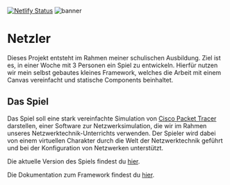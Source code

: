 [![Netlify Status](https://api.netlify.com/api/v1/badges/e39c2ef7-ae80-49ed-a084-6cacabaf3c94/deploy-status)](https://app.netlify.com/sites/netzler/deploys)
![banner](https://github.com/Madu-de/netzler/assets/85842735/35c69057-5ff9-478b-bfc1-bc5f5b8e8251)
# Netzler
Dieses Projekt entsteht im Rahmen meiner schulischen Ausbildung. Ziel ist es, in einer Woche mit 3 Personen ein Spiel zu entwickeln.
Hierfür nutzen wir mein selbst gebautes kleines Framework, welches die Arbeit mit einem Canvas vereinfacht und statische Components beinhaltet.

## Das Spiel
Das Spiel soll eine stark vereinfachte Simulation von [Cisco Packet Tracer](https://www.netacad.com/courses/packet-tracer) darstellen, einer Software zur Netzwerksimulation, die wir im Rahmen unseres Netzwerktechnik-Unterrichts verwenden. Der Spieler wird dabei von einem virtuellen Charakter durch die Welt der Netzwerktechnik geführt und bei der Konfiguration von Netzwerken unterstützt.

Die aktuelle Version des Spiels findest du [hier](https://rbz-netzler.de).

Die Dokumentation zum Framework findest du [hier](https://github.com/Madu-de/madu-framework/blob/main/README.md).
